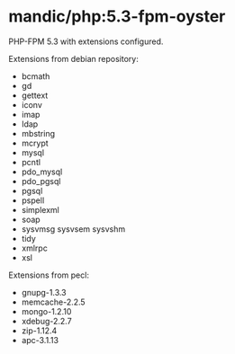 # mandic/php:5.3-fpm-oyster

PHP-FPM 5.3 with extensions configured.

Extensions from debian repository:

- bcmath
- gd
- gettext
- iconv
- imap
- ldap
- mbstring
- mcrypt
- mysql
- pcntl
- pdo_mysql
- pdo_pgsql
- pgsql
- pspell
- simplexml
- soap
- sysvmsg sysvsem sysvshm 
- tidy
- xmlrpc
- xsl


Extensions from pecl:

- gnupg-1.3.3
- memcache-2.2.5
- mongo-1.2.10
- xdebug-2.2.7
- zip-1.12.4
- apc-3.1.13


